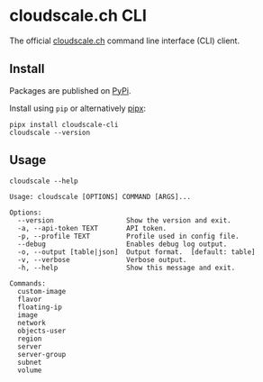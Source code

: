 # cloudscale.ch CLI

The official [cloudscale.ch](https://www.cloudscale.ch) command line interface (CLI) client.

## Install

Packages are published on [PyPi](https://pypi.org/project/cloudscale-cli/).

Install using `pip` or alternatively [pipx](https://pipxproject.github.io/pipx/):

~~~shell
pipx install cloudscale-cli
cloudscale --version
~~~

## Usage

~~~shell
cloudscale --help
~~~

~~~raw
Usage: cloudscale [OPTIONS] COMMAND [ARGS]...

Options:
  --version                  Show the version and exit.
  -a, --api-token TEXT       API token.
  -p, --profile TEXT         Profile used in config file.
  --debug                    Enables debug log output.
  -o, --output [table|json]  Output format.  [default: table]
  -v, --verbose              Verbose output.
  -h, --help                 Show this message and exit.

Commands:
  custom-image
  flavor
  floating-ip
  image
  network
  objects-user
  region
  server
  server-group
  subnet
  volume
~~~
